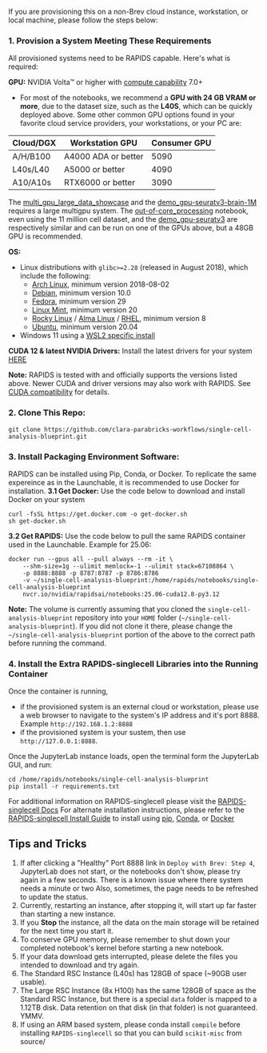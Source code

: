 
If you are provisioning this on a non-Brev cloud instance, workstation, or local machine, please follow the steps below:

### 1. Provision a System Meeting These Requirements
All provisioned systems need to be RAPIDS capable. Here's what is required:

<i class="fas fa-microchip"></i> **GPU:** NVIDIA Volta™ or higher with [compute capability](https://developer.nvidia.com/cuda-gpus) 7.0+
- For most of the notebooks, we recommend a **GPU with 24 GB VRAM or more**, due to the dataset size, such as the **L40S**, which can be quickly deployed above.  Some other common GPU options found in your favorite cloud service providers, your workstations, or your PC are:

| Cloud/DGX | Workstation GPU | Consumer GPU |
|---|---|---|
| A/H/B100  | A4000 ADA or better | 5090 |
| L40s/L40 | A5000 or better | 4090 |
| A10/A10s | RTX6000 or better | 3090 |

The [multi_gpu_large_data_showcase](https://github.com/clara-parabricks-workflows/single-cell-analysis-blueprint/blob/main/multi_gpu_large_data_showcase.ipynb) and the [demo_gpu-seuratv3-brain-1M](https://github.com/clara-parabricks-workflows/single-cell-analysis-blueprint/blob/main/demo_gpu-seuratv3-brain-1M.ipynb) requires a large multigpu system.  The [out-of-core_processing](https://github.com/clara-parabricks-workflows/single-cell-analysis-blueprint/blob/main/out-of-core_processing.ipynb) notebook, even using the 11 million cell dataset, and the [demo_gpu-seuratv3](https://github.com/clara-parabricks-workflows/single-cell-analysis-blueprint/blob/main/demo_gpu-seuratv3.ipynb) are respectively similar and can be run on one of the GPUs above, but a 48GB GPU is recommended.


<i class="fas fa-desktop"></i> **OS:**
- <i class="fas fa-check-circle"></i> Linux distributions with `glibc>=2.28` (released in August 2018), which include the following:
  - [Arch Linux](https://archlinux.org/), minimum version 2018-08-02
  - [Debian](https://www.debian.org/), minimum version 10.0
  - [Fedora](https://fedoraproject.org/), minimum version 29
  - [Linux Mint](https://linuxmint.com/), minimum version 20
  - [Rocky Linux](https://rockylinux.org/) / [Alma Linux](https://almalinux.org/) / [RHEL](https://www.redhat.com/en/technologies/linux-platforms/enterprise-linux), minimum version 8
  - [Ubuntu](https://ubuntu.com/), minimum version 20.04
- <i class="fas fa-check-circle"></i> Windows 11 using a [WSL2 specific install](https://docs.rapids.ai/install/#wsl2)

<i class="fas fa-download text-purple"></i> **CUDA 12 & latest NVIDIA Drivers:** Install the latest drivers for your system [HERE](https://www.nvidia.com/en-us/drivers/)

 **Note:** RAPIDS is tested with and officially supports the versions listed above. Newer CUDA and driver versions may also work with RAPIDS. See [CUDA compatibility](https://docs.nvidia.com/deploy/cuda-compatibility/index.html) for details.

### 2. Clone This Repo:
```
git clone https://github.com/clara-parabricks-workflows/single-cell-analysis-blueprint.git
```

### 3. Install Packaging Environment Software:
RAPIDS can be installed using Pip, Conda, or Docker.  To replicate the same expereince as in the Launchable, it is recommended to use Docker for installation.
<i class="fas fa-download text-purple"></i> **3.1 Get Docker:** Use the code below to download and install Docker on your system
```
curl -fsSL https://get.docker.com -o get-docker.sh
sh get-docker.sh
```
<i class="fas fa-download text-purple"></i> **3.2 Get RAPIDS:** Use the code below to pull the same RAPIDS container used in the Launchable.  Example for 25.06:
```
docker run --gpus all --pull always --rm -it \
    --shm-size=1g --ulimit memlock=-1 --ulimit stack=67108864 \
    -p 8888:8888 -p 8787:8787 -p 8786:8786
    -v ~/single-cell-analysis-blueprint:/home/rapids/notebooks/single-cell-analysis-blueprint
    nvcr.io/nvidia/rapidsai/notebooks:25.06-cuda12.8-py3.12
```
**Note:** The volume is currently assuming that you cloned the `single-cell-analysis-blueprint` repository into your `HOME` folder (`~/single-cell-analysis-blueprint`).  If you did not clone it there, please change the `~/single-cell-analysis-blueprint` portion of the above to the correct path before running the command.


### 4. Install the Extra RAPIDS-singlecell Libraries into the Running Container
Once the container is running,
- if the provisioned system is an external cloud or workstation, please use a web browser to navigate to the system's IP address and it's port 8888.  Example `http://192.168.1.2:8888`
- if the provisioned system is your sustem, then use `http://127.0.0.1:8888`.

Once the JupyterLab instance loads, open the terminal form the JupyterLab GUI, and run:
```
cd /home/rapids/notebooks/single-cell-analysis-blueprint
pip install -r requirements.txt
```

For additional information on RAPIDS-singlecell please visit the [RAPIDS-singlecell Docs](https://rapids-singlecell.readthedocs.io/)
For alternate installation instructions, please refer to the [RAPIDS-singlecell Install Guide](https://rapids-singlecell.readthedocs.io/en/latest/Installation.html) to install using [pip](https://rapids-singlecell.readthedocs.io/en/latest/Installation.html#pypi), [Conda](https://rapids-singlecell.readthedocs.io/en/latest/Installation.html#conda), or [Docker](https://rapids-singlecell.readthedocs.io/en/latest/Installation.html#docker)

## Tips and Tricks
1. If after clicking a "Healthy" Port 8888 link in `Deploy with Brev: Step 4`, JupyterLab does not start, or the notebooks don't show, please try again in a few seconds.  There is a known issue where there system needs a minute or two Also, sometimes, the page needs to be refreshed to update the status.
2. Currently, restarting an instance, after stopping it, will start up far faster than starting a new instance.
3. If you **Stop** the instance, all the data on the main storage will be retained for the next time you start it.
4. To conserve GPU memory, please remember to shut down your completed notebook's kernel before starting a new notebook.
5. If your data download gets interrupted, please delete the files you intended to download and try again.
6. The Standard RSC Instance (L40s) has 128GB of space (~90GB user usable).
7. The Large RSC Instance (8x H100) has the same 128GB of space as the Standard RSC Instance, but there is a special `data` folder is mapped to a 1.12TB disk.  Data retention on that disk (in that folder) is not guaranteed.  YMMV.
8. If using an ARM based system, please conda install `compile` before installing `RAPIDS-singlecell` so that you can build `scikit-misc` from source/

